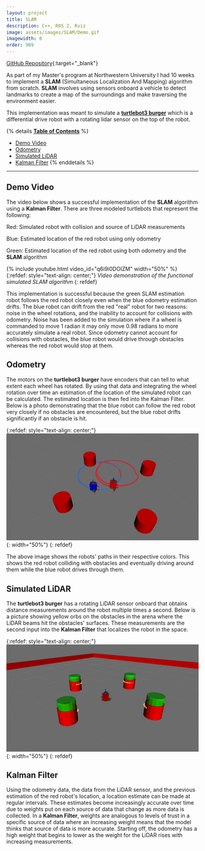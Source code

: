 ```yaml
---
layout: project
title: SLAM
description: C++, ROS 2, Rviz
image: assets/images/SLAM/Demo.gif
imagewidth: 0
order: 989
---
```


[GitHub Repository](https://github.com/ME495-Navigation/slam-project-Alves-Zach){:target="_blank"}

As part of my Master's program at Northwestern University I had 10 weeks to implement a **SLAM** (Simultaneous Localization And Mapping) algorithm from scratch. **SLAM** involves using sensors onboard a vehicle to detect landmarks to create a map of the surroundings and make traversing the environment easier.

This implementation was meant to simulate a [**turtlebot3 burger**](https://www.turtlebot.com/turtlebot3/) which is a differential drive robot with a rotating lidar sensor on the top of the robot.

{% details **<u>Table of Contents</u>** %}
- [Demo Video](#demo-video)
- [Odometry](#odometry)
- [Simulated LiDAR](#simulated-lidar)
- [Kalman Filter](#kalman-filter)
{% enddetails %}

****
## Demo Video
The video below shows a successful implementation of the **SLAM** algorithm using a **Kalman Filter**. There are three modeled turtlebots that represent the following:

Red: Simulated robot with collision and source of LiDAR measurements

Blue: Estimated location of the red robot using only odometry

Green: Estimated location of the red robot using both odometry and the **SLAM** algorithm

{% include youtube.html video_id="q6i9i0DOIZM" width="50%" %}
{:refdef: style="text-align: center;"}
_Video demonstration of the functional simulated SLAM algorithm_
{: refdef}

This implementation is successful because the green SLAM estimation robot follows the red robot closely even when the blue odometry estimation drifts. The blue robot can drift from the red "real" robot for two reasons: noise in the wheel rotations, and the inability to account for collisions with odometry. Noise has been added to the simulation where if a wheel is commanded to move 1 radian it may only move 0.98 radians to more accurately simulate a real robot. Since odometry cannot account for collisions with obstacles, the blue robot would drive through obstacles whereas the red robot would stop at them.

## Odometry
The motors on the **turtlebot3 burger** have encoders that can tell to what extent each wheel has rotated. By using that data and integrating the wheel rotation over time an estimation of the location of the simulated robot can be calculated. The estimated location is then fed into the Kalman Filter. Below is a photo demonstrating that the blue robot can follow the red robot very closely if no obstacles are encountered, but the blue robot drifts significantly if an obstacle is hit.

{:refdef: style="text-align: center;"}
![Demonstrating the odometry calculations](/assets/images/SLAM/Odometry.png){: width="50%"}
{: refdef}

The above image shows the robots' paths in their respective colors. This shows the red robot colliding with obstacles and eventually driving around them while the blue robot drives through them.

## Simulated LiDAR
The **turtlebot3 burger** has a rotating LiDAR sensor onboard that obtains distance measurements around the robot multiple times a second. Below is a picture showing yellow orbs on the obstacles in the arena where the LiDAR beams hit the obstacles' surfaces. These measurements are the second input into the **Kalman Filter** that localizes the robot in the space.

{:refdef: style="text-align: center;"}
![Demonstrating the simulated LiDAR](/assets/images/SLAM/LiDAR.png){: width="50%"}
{: refdef}

## Kalman Filter
Using the odometry data, the data from the LiDAR sensor, and the previous estimation of the red robot's location, a location estimate can be made at regular intervals. These estimates become increasingly accurate over time due to weights put on each source of data that change as more data is collected. In a **Kalman Filter**, weights are analogous to levels of trust in a specific source of data where an increasing weight means that the model thinks that source of data is more accurate. Starting off, the odometry has a high weight that begins to lower as the weight for the LiDAR rises with increasing measurements.